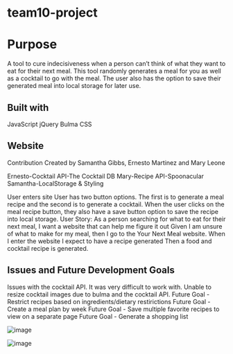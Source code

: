 # team10-project
# Purpose
A tool to cure indecisiveness when a person can’t think of what they want to eat for their next meal. This tool randomly generates a meal for you as well as a cocktail to go with the meal. The user also has the option to save their generated meal into local storage for later use.

## Built with
JavaScript jQuery Bulma CSS

## Website
Contribution
Created by Samantha Gibbs, Ernesto Martinez and Mary Leone

Ernesto-Cocktail API-The Cocktail DB Mary-Recipe API-Spoonacular Samantha-LocalStorage & Styling

User enters site
User has two button options. The first is to generate a meal recipe and the second is to generate a cocktail.
When the user clicks on the meal recipe button, they also have a save button option to save the recipe into local storage.
User Story: As a person searching for what to eat for their next meal, I want a website that can help me figure it out Given I am unsure of what to make for my meal, then I go to the Your Next Meal website. When I enter the website I expect to have a recipe generated Then a food and cocktail recipe is generated.

## Issues and Future Development Goals
Issues with the cocktail API. It was very difficult to work with.
Unable to resize cocktail images due to bulma and the cocktail API.
Future Goal - Restrict recipes based on ingredients/dietary restirictions
Future Goal - Create a meal plan by week
Future Goal - Save multiple favorite recipes to view on a separate page
Future Goal - Generate a shopping list

![image](https://user-images.githubusercontent.com/74919680/169738000-29390a1d-9d22-41b4-9882-5ab02f2ac4f0.png)

![image](https://user-images.githubusercontent.com/74919680/169738082-1dfc6a9c-5809-4a02-b64a-af79028694a2.png)
